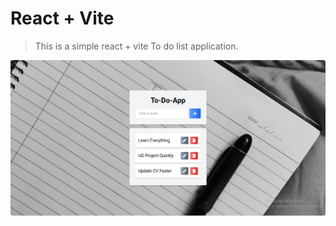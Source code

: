 # React + Vite

> This is a simple react + vite To do list application.

![This is the to do list application project Thumbnail](./TodoappIMG.PNG)
